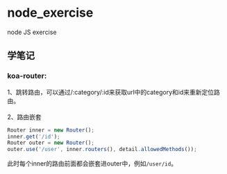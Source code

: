# node_exercise
node JS exercise

## 学笔记  
### koa-router:  
1、跳转路由，可以通过/:category/:id来获取url中的category和id来重新定位路由。  
</br>
2、路由嵌套
``` js
Router inner = new Router();
inner.get('/id');
Router outer = new Router();
outer.use('/user', inner.routers(), detail.allowedMethods());
```
此时每个inner的路由前面都会嵌套进outer中，例如`/user/id`。